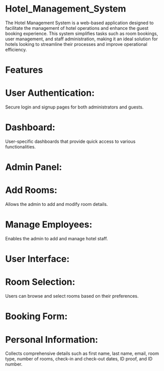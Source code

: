 # Hotel_Management_System
The Hotel Management System is a web-based application designed to facilitate the management of hotel operations and enhance the guest booking experience. This system simplifies tasks such as room bookings, user management, and staff administration, making it an ideal solution for hotels looking to streamline their processes and improve operational efficiency.

# Features
# User Authentication: 
Secure login and signup pages for both administrators and guests.
# Dashboard: 
User-specific dashboards that provide quick access to various functionalities.
# Admin Panel:
# Add Rooms: 
Allows the admin to add and modify room details.
# Manage Employees:
Enables the admin to add and manage hotel staff.
# User Interface:
# Room Selection:
Users can browse and select rooms based on their preferences.
# Booking Form:
# Personal Information: 
Collects comprehensive details such as first name, last name, email, room type, number of rooms, check-in and check-out dates, ID proof, and ID number.
